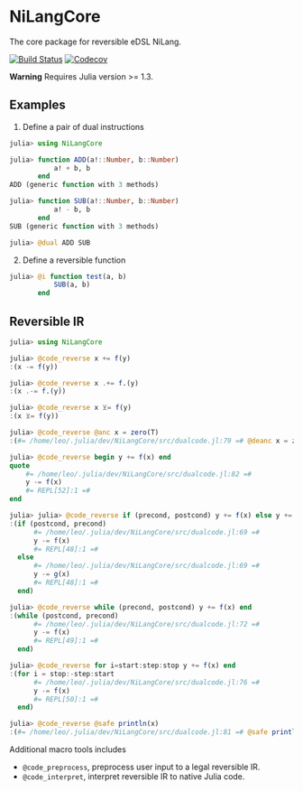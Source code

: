 # NiLangCore

The core package for reversible eDSL NiLang.

[![Build Status](https://travis-ci.com/GiggleLiu/NiLangCore.jl.svg?branch=master)](https://travis-ci.com/GiggleLiu/NiLangCore.jl)
[![Codecov](https://codecov.io/gh/GiggleLiu/NiLangCore.jl/branch/master/graph/badge.svg)](https://codecov.io/gh/GiggleLiu/NiLangCore.jl)

**Warning**
Requires Julia version >= 1.3.

## Examples
1. Define a pair of dual instructions
```julia
julia> using NiLangCore

julia> function ADD(a!::Number, b::Number)
           a! + b, b
       end
ADD (generic function with 3 methods)

julia> function SUB(a!::Number, b::Number)
           a! - b, b
       end
SUB (generic function with 3 methods)

julia> @dual ADD SUB
```

2. Define a reversible function
```julia
julia> @i function test(a, b)
           SUB(a, b)
       end
```

## Reversible IR

```julia
julia> using NiLangCore

julia> @code_reverse x += f(y)
:(x -= f(y))

julia> @code_reverse x .+= f.(y)
:(x .-= f.(y))

julia> @code_reverse x ⊻= f(y)
:(x ⊻= f(y))

julia> @code_reverse @anc x = zero(T)
:(#= /home/leo/.julia/dev/NiLangCore/src/dualcode.jl:79 =# @deanc x = zero(T))

julia> @code_reverse begin y += f(x) end
quote
    #= /home/leo/.julia/dev/NiLangCore/src/dualcode.jl:82 =#
    y -= f(x)
    #= REPL[52]:1 =#
end

julia> julia> @code_reverse if (precond, postcond) y += f(x) else y += g(x) end
:(if (postcond, precond)
      #= /home/leo/.julia/dev/NiLangCore/src/dualcode.jl:69 =#
      y -= f(x)
      #= REPL[48]:1 =#
  else
      #= /home/leo/.julia/dev/NiLangCore/src/dualcode.jl:69 =#
      y -= g(x)
      #= REPL[48]:1 =#
  end)

julia> @code_reverse while (precond, postcond) y += f(x) end
:(while (postcond, precond)
      #= /home/leo/.julia/dev/NiLangCore/src/dualcode.jl:72 =#
      y -= f(x)
      #= REPL[49]:1 =#
  end)

julia> @code_reverse for i=start:step:stop y += f(x) end
:(for i = stop:-step:start
      #= /home/leo/.julia/dev/NiLangCore/src/dualcode.jl:76 =#
      y -= f(x)
      #= REPL[50]:1 =#
  end)

julia> @code_reverse @safe println(x)
:(#= /home/leo/.julia/dev/NiLangCore/src/dualcode.jl:81 =# @safe println(x))
```

Additional macro tools includes

* `@code_preprocess`, preprocess user input to a legal reversible IR.
* `@code_interpret`, interpret reversible IR to native Julia code.
